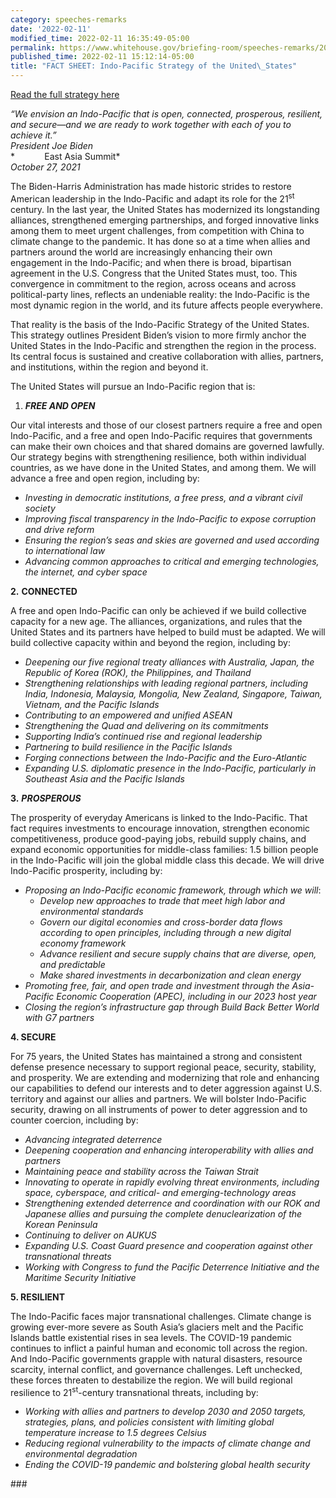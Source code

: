 ```yaml
---
category: speeches-remarks
date: '2022-02-11'
modified_time: 2022-02-11 16:35:49-05:00
permalink: https://www.whitehouse.gov/briefing-room/speeches-remarks/2022/02/11/fact-sheet-indo-pacific-strategy-of-the-united-states/
published_time: 2022-02-11 15:12:14-05:00
title: "FACT SHEET: Indo-Pacific Strategy of the United\_States"
---
```

 
[Read the full strategy
here](https://www.whitehouse.gov/wp-content/uploads/2022/02/U.S.-Indo-Pacific-Strategy.pdf)

*“We envision an Indo-Pacific that is open, connected, prosperous,
resilient, and secure—and we are ready to work together with each of you
to achieve it.”*  
*President Joe Biden*  
*            East Asia Summit*  
*October 27, 2021*

The Biden-Harris Administration has made historic strides to restore
American leadership in the Indo-Pacific and adapt its role for the
21<sup>st</sup> century. In the last year, the United States has
modernized its longstanding alliances, strengthened emerging
partnerships, and forged innovative links among them to meet urgent
challenges, from competition with China to climate change to the
pandemic. It has done so at a time when allies and partners around the
world are increasingly enhancing their own engagement in the
Indo-Pacific; and when there is broad, bipartisan agreement in the U.S.
Congress that the United States must, too. This convergence in
commitment to the region, across oceans and across political-party
lines, reflects an undeniable reality: the Indo-Pacific is the most
dynamic region in the world, and its future affects people everywhere.  
  
That reality is the basis of the Indo-Pacific Strategy of the United
States. This strategy outlines President Biden’s vision to more firmly
anchor the United States in the Indo-Pacific and strengthen the region
in the process. Its central focus is sustained and creative
collaboration with allies, partners, and institutions, within the region
and beyond it.  
  
The United States will pursue an Indo-Pacific region that is:

1.  ***FREE AND OPEN***

Our vital interests and those of our closest partners require a free and
open Indo-Pacific, and a free and open Indo-Pacific requires that
governments can make their own choices and that shared domains are
governed lawfully. Our strategy begins with strengthening resilience,
both within individual countries, as we have done in the United States,
and among them. We will advance a free and open region, including by:

-   *Investing in democratic institutions, a free press, and a vibrant
    civil society*
-   *Improving fiscal transparency in the Indo-Pacific to expose
    corruption and drive reform*
-   *Ensuring the region’s seas and skies are governed and used
    according to international law*
-   *Advancing common approaches to critical and emerging technologies,
    the internet, and cyber space*

**2.** **CONNECTED**

A free and open Indo-Pacific can only be achieved if we build collective
capacity for a new age. The alliances, organizations, and rules that the
United States and its partners have helped to build must be adapted. We
will build collective capacity within and beyond the region, including
by: 

-   *Deepening our five regional treaty alliances with Australia, Japan,
    the Republic of Korea (ROK), the Philippines, and Thailand*
-   *Strengthening relationships with leading regional partners,
    including India, Indonesia, Malaysia, Mongolia, New Zealand,
    Singapore, Taiwan, Vietnam, and the Pacific Islands*
-   *Contributing to an empowered and unified ASEAN*
-   *Strengthening the Quad and delivering on its commitments*
-   *Supporting India’s continued rise and regional leadership*
-   *Partnering to build resilience in the Pacific Islands*
-   *Forging connections between the Indo-Pacific and the Euro-Atlantic*
-   *Expanding U.S. diplomatic presence in the Indo-Pacific,
    particularly in Southeast Asia and the Pacific Islands*

**3.** ***PROSPEROUS***

The prosperity of everyday Americans is linked to the Indo-Pacific. That
fact requires investments to encourage innovation, strengthen economic
competitiveness, produce good-paying jobs, rebuild supply chains, and
expand economic opportunities for middle-class families: 1.5 billion
people in the Indo-Pacific will join the global middle class this
decade. We will drive Indo-Pacific prosperity, including by:

-   *Proposing an Indo-Pacific economic framework, through which we
    will*:
    -   *Develop new approaches to trade that meet high labor and
        environmental standards*
    -   *Govern our digital economies and cross-border data flows
        according to open principles, including through a new digital
        economy framework*
    -   *Advance resilient and secure supply chains that are diverse,
        open, and predictable*
    -   *Make shared investments in decarbonization and clean energy*
-   *Promoting free, fair, and open trade and investment through the
    Asia-Pacific Economic Cooperation (APEC), including in our 2023 host
    year*
-   *Closing the region’s infrastructure gap through Build Back Better
    World with G7 partners*

**4. SECURE**

For 75 years, the United States has maintained a strong and consistent
defense presence necessary to support regional peace, security,
stability, and prosperity. We are extending and modernizing that role
and enhancing our capabilities to defend our interests and to deter
aggression against U.S. territory and against our allies and partners.
We will bolster Indo-Pacific security, drawing on all instruments of
power to deter aggression and to counter coercion, including by:

-   *Advancing integrated deterrence*
-   *Deepening cooperation and enhancing interoperability with allies
    and partners*
-   *Maintaining peace and stability across the Taiwan Strait*
-   *Innovating to operate in rapidly evolving threat environments,
    including space, cyberspace, and critical- and emerging-technology
    areas*
-   *Strengthening extended deterrence and coordination with our ROK and
    Japanese allies and pursuing the complete denuclearization of the
    Korean Peninsula*
-   *Continuing to deliver on AUKUS*
-   *Expanding U.S. Coast Guard presence and cooperation against other
    transnational threats*
-   *Working with Congress to fund the Pacific Deterrence Initiative and
    the Maritime Security Initiative*

**5. RESILIENT**

The Indo-Pacific faces major transnational challenges. Climate change is
growing ever-more severe as South Asia’s glaciers melt and the Pacific
Islands battle existential rises in sea levels. The COVID-19 pandemic
continues to inflict a painful human and economic toll across the
region. And Indo-Pacific governments grapple with natural disasters,
resource scarcity, internal conflict, and governance challenges. Left
unchecked, these forces threaten to destabilize the region. We will
build regional resilience to 21<sup>st</sup>-century transnational
threats, including by:

-   *Working with allies and partners to develop 2030 and 2050 targets,
    strategies, plans, and policies consistent with limiting global
    temperature increase to 1.5 degrees Celsius*
-   *Reducing regional vulnerability to the impacts of climate change
    and environmental degradation*
-   *Ending the COVID-19 pandemic and bolstering global health security*

\###
